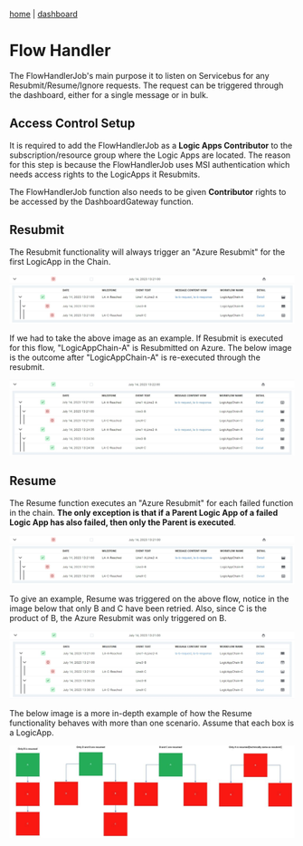 [home](../README.md) | [dashboard](dashboard.md)

# Flow Handler

The FlowHandlerJob's main purpose it to listen on Servicebus for any Resubmit/Resume/Ignore requests. The request can be triggered through the dashboard, either for a single message or in bulk.

## Access Control Setup

It is required to add the FlowHandlerJob as a **Logic Apps Contributor** to the subscription/resource group where the Logic Apps are located. The reason for this step is because the FlowHandlerJob uses MSI authentication which needs access rights to the LogicApps it Resubmits. 

The FlowHandlerJob function also needs to be given **Contributor** rights to be accessed by the DashboardGateway function.

## Resubmit

The Resubmit functionality will always trigger an "Azure Resubmit" for the first LogicApp in the Chain.

![resubmit](../images/dashboard/FlowHandler/fh-resubmit1.jpg)

If we had to take the above image as an example. If Resubmit is executed for this flow, "LogicAppChain-A" is Resubmitted on Azure. The below image is the outcome after "LogicAppChain-A" is re-executed through the resubmit.

![resubmit](../images/dashboard/FlowHandler/fh-resubmit2.jpg)

## Resume

The Resume function executes an "Azure Resubmit" for each failed function in the chain. **The only exception is that if a Parent Logic App of a failed Logic App has also failed, then only the Parent is executed**.

![resume](../images/dashboard/FlowHandler/fh-resubmit1.jpg)

To give an example, Resume was triggered on the above flow, notice in the image below that only B and C have been retried. Also, since C is the product of B, the Azure Resubmit was only triggered on B.

![resume](../images/dashboard/FlowHandler/fh-resume1.jpg)

The below image is a more in-depth example of how the Resume functionality behaves with more than one scenario. Assume that each box is a LogicApp.

![resume detail](../images/fh-detail.png)
